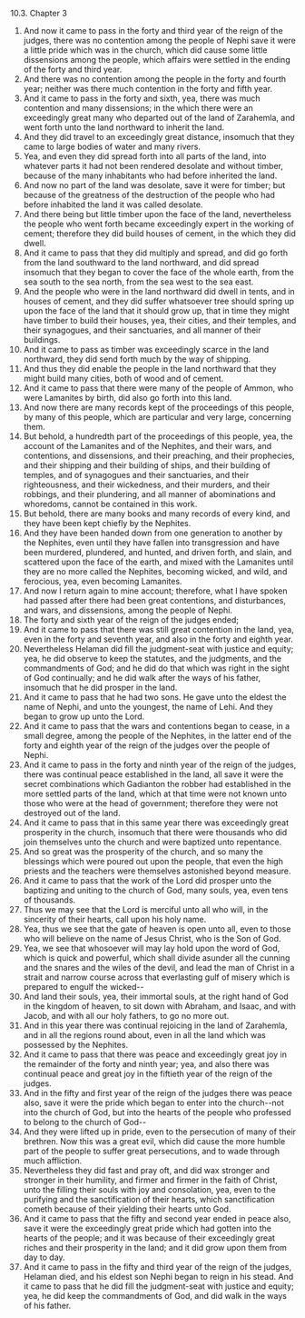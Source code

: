 10.3. Chapter 3
1. And now it came to pass in the forty and third year of the reign of the judges, there was no contention among the people of Nephi save it were a little pride which was in the church, which did cause some little dissensions among the people, which affairs were settled in the ending of the forty and third year.
2. And there was no contention among the people in the forty and fourth year; neither was there much contention in the forty and fifth year.
3. And it came to pass in the forty and sixth, yea, there was much contention and many dissensions; in the which there were an exceedingly great many who departed out of the land of Zarahemla, and went forth unto the land northward to inherit the land.
4. And they did travel to an exceedingly great distance, insomuch that they came to large bodies of water and many rivers.
5. Yea, and even they did spread forth into all parts of the land, into whatever parts it had not been rendered desolate and without timber, because of the many inhabitants who had before inherited the land.
6. And now no part of the land was desolate, save it were for timber; but because of the greatness of the destruction of the people who had before inhabited the land it was called desolate.
7. And there being but little timber upon the face of the land, nevertheless the people who went forth became exceedingly expert in the working of cement; therefore they did build houses of cement, in the which they did dwell.
8. And it came to pass that they did multiply and spread, and did go forth from the land southward to the land northward, and did spread insomuch that they began to cover the face of the whole earth, from the sea south to the sea north, from the sea west to the sea east.
9. And the people who were in the land northward did dwell in tents, and in houses of cement, and they did suffer whatsoever tree should spring up upon the face of the land that it should grow up, that in time they might have timber to build their houses, yea, their cities, and their temples, and their synagogues, and their sanctuaries, and all manner of their buildings.
10. And it came to pass as timber was exceedingly scarce in the land northward, they did send forth much by the way of shipping.
11. And thus they did enable the people in the land northward that they might build many cities, both of wood and of cement.
12. And it came to pass that there were many of the people of Ammon, who were Lamanites by birth, did also go forth into this land.
13. And now there are many records kept of the proceedings of this people, by many of this people, which are particular and very large, concerning them.
14. But behold, a hundredth part of the proceedings of this people, yea, the account of the Lamanites and of the Nephites, and their wars, and contentions, and dissensions, and their preaching, and their prophecies, and their shipping and their building of ships, and their building of temples, and of synagogues and their sanctuaries, and their righteousness, and their wickedness, and their murders, and their robbings, and their plundering, and all manner of abominations and whoredoms, cannot be contained in this work.
15. But behold, there are many books and many records of every kind, and they have been kept chiefly by the Nephites.
16. And they have been handed down from one generation to another by the Nephites, even until they have fallen into transgression and have been murdered, plundered, and hunted, and driven forth, and slain, and scattered upon the face of the earth, and mixed with the Lamanites until they are no more called the Nephites, becoming wicked, and wild, and ferocious, yea, even becoming Lamanites.
17. And now I return again to mine account; therefore, what I have spoken had passed after there had been great contentions, and disturbances, and wars, and dissensions, among the people of Nephi.
18. The forty and sixth year of the reign of the judges ended;
19. And it came to pass that there was still great contention in the land, yea, even in the forty and seventh year, and also in the forty and eighth year.
20. Nevertheless Helaman did fill the judgment-seat with justice and equity; yea, he did observe to keep the statutes, and the judgments, and the commandments of God; and he did do that which was right in the sight of God continually; and he did walk after the ways of his father, insomuch that he did prosper in the land.
21. And it came to pass that he had two sons. He gave unto the eldest the name of Nephi, and unto the youngest, the name of Lehi. And they began to grow up unto the Lord.
22. And it came to pass that the wars and contentions began to cease, in a small degree, among the people of the Nephites, in the latter end of the forty and eighth year of the reign of the judges over the people of Nephi.
23. And it came to pass in the forty and ninth year of the reign of the judges, there was continual peace established in the land, all save it were the secret combinations which Gadianton the robber had established in the more settled parts of the land, which at that time were not known unto those who were at the head of government; therefore they were not destroyed out of the land.
24. And it came to pass that in this same year there was exceedingly great prosperity in the church, insomuch that there were thousands who did join themselves unto the church and were baptized unto repentance.
25. And so great was the prosperity of the church, and so many the blessings which were poured out upon the people, that even the high priests and the teachers were themselves astonished beyond measure.
26. And it came to pass that the work of the Lord did prosper unto the baptizing and uniting to the church of God, many souls, yea, even tens of thousands.
27. Thus we may see that the Lord is merciful unto all who will, in the sincerity of their hearts, call upon his holy name.
28. Yea, thus we see that the gate of heaven is open unto all, even to those who will believe on the name of Jesus Christ, who is the Son of God.
29. Yea, we see that whosoever will may lay hold upon the word of God, which is quick and powerful, which shall divide asunder all the cunning and the snares and the wiles of the devil, and lead the man of Christ in a strait and narrow course across that everlasting gulf of misery which is prepared to engulf the wicked--
30. And land their souls, yea, their immortal souls, at the right hand of God in the kingdom of heaven, to sit down with Abraham, and Isaac, and with Jacob, and with all our holy fathers, to go no more out.
31. And in this year there was continual rejoicing in the land of Zarahemla, and in all the regions round about, even in all the land which was possessed by the Nephites.
32. And it came to pass that there was peace and exceedingly great joy in the remainder of the forty and ninth year; yea, and also there was continual peace and great joy in the fiftieth year of the reign of the judges.
33. And in the fifty and first year of the reign of the judges there was peace also, save it were the pride which began to enter into the church--not into the church of God, but into the hearts of the people who professed to belong to the church of God--
34. And they were lifted up in pride, even to the persecution of many of their brethren. Now this was a great evil, which did cause the more humble part of the people to suffer great persecutions, and to wade through much affliction.
35. Nevertheless they did fast and pray oft, and did wax stronger and stronger in their humility, and firmer and firmer in the faith of Christ, unto the filling their souls with joy and consolation, yea, even to the purifying and the sanctification of their hearts, which sanctification cometh because of their yielding their hearts unto God.
36. And it came to pass that the fifty and second year ended in peace also, save it were the exceedingly great pride which had gotten into the hearts of the people; and it was because of their exceedingly great riches and their prosperity in the land; and it did grow upon them from day to day.
37. And it came to pass in the fifty and third year of the reign of the judges, Helaman died, and his eldest son Nephi began to reign in his stead. And it came to pass that he did fill the judgment-seat with justice and equity; yea, he did keep the commandments of God, and did walk in the ways of his father.

